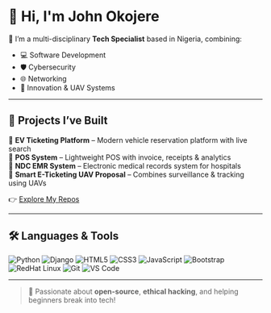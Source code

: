 # 👋 Hi, I'm John Okojere
🎯 I’m a multi-disciplinary **Tech Specialist** based in Nigeria, combining:
- 💻 Software Development
- 🛡️ Cybersecurity
- 🌐 Networking
- 🚀 Innovation & UAV Systems

---

## 🚀 Projects I’ve Built

🔹 **EV Ticketing Platform** – Modern vehicle reservation platform with live search  
🔹 **POS System** – Lightweight POS with invoice, receipts & analytics  
🔹 **NDC EMR System** – Electronic medical records system for hospitals  
🔹 **Smart E-Ticketing UAV Proposal** – Combines surveillance & tracking using UAVs

👉 [Explore My Repos](https://github.com/ciiphernet?tab=repositories)

---

## 🛠️ Languages & Tools

![Python](https://img.shields.io/badge/-Python-333?style=flat&logo=python)
![Django](https://img.shields.io/badge/-Django-092E20?style=flat&logo=django)
![HTML5](https://img.shields.io/badge/-HTML5-E34F26?style=flat&logo=html5)
![CSS3](https://img.shields.io/badge/-CSS3-1572B6?style=flat&logo=css3)
![JavaScript](https://img.shields.io/badge/-JavaScript-black?style=flat&logo=javascript)
![Bootstrap](https://img.shields.io/badge/-Bootstrap-563D7C?style=flat&logo=bootstrap)
![RedHat Linux](https://img.shields.io/badge/-RedHat%20Linux-557C94?style=flat&logo=linux)
![Git](https://img.shields.io/badge/-Git-F05032?style=flat&logo=git)
![VS Code](https://img.shields.io/badge/-VS%20Code-007ACC?style=flat&logo=visual-studio-code)

---

> 🔐 Passionate about **open-source**, **ethical hacking**, and helping beginners break into tech!

